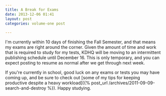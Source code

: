 ```yaml
---
title: A Break for Exams
date: 2013-12-06 01:41
layout: post
categories: volume-one post
  
---
```



I'm currently within 10 days of finishing the Fall Semester, and that means my exams are right around the corner. Given the amount of time and work that is required to study for my tests, KDHQ will be moving to an intermittent publishing schedule until December 16. This is only temporary, and you can expect posting to resume as normal after we get through next week.

If you're currently in school, good luck on any exams or tests you may have coming up, and be sure to check out [some of my tips for keeping productive despite a heavy workload]({% post_url /archives/2011-09-09-search-and-destroy %}). Happy studying.
